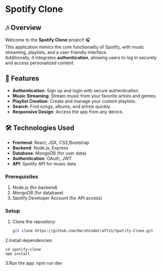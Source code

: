 # Spotify Clone

## 🎶 Overview

Welcome to the **Spotify Clone** project! 🎧  
This application mimics the core functionality of Spotify, with music streaming, playlists, and a user-friendly interface.  
Additionally, it integrates **authentication**, allowing users to log in securely and access personalized content.

## 🚀 Features

- **Authentication**: Sign up and login with secure authentication.
- **Music Streaming**: Stream music from your favorite artists and genres.
- **Playlist Creation**: Create and manage your custom playlists.
- **Search**: Find songs, albums, and artists quickly.
- **Responsive Design**: Access the app from any device.

## 🛠️ Technologies Used

- **Frontend**: React, JSX, CSS,Bootstrap
- **Backend**: Node.js, Express
- **Database**: MongoDB (for user data)
- **Authentication**: OAuth, JWT
- **API**: Spotify API for music data

### Prerequisites

1. Node.js (for backend)
2. MongoDB (for database)
3. Spotify Developer Account (for API access)

### Setup

1. Clone the repository:

   ```bash
   git clone https://github.com/HarshCodeCraft21/Spotify-Clone.git

2.Install dependencies: 

    cd spotify-clone
    npm install 

3.Run the app:
    npm run dev